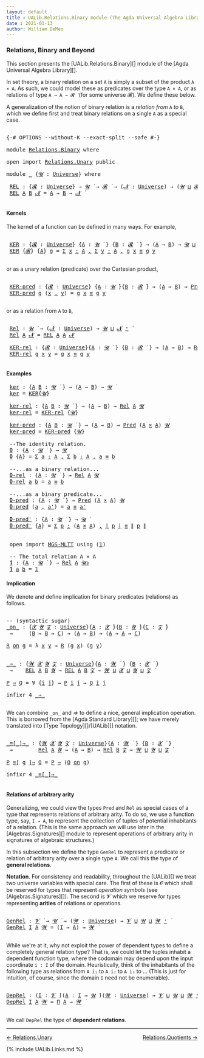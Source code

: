 ```yaml
---
layout: default
title : UALib.Relations.Binary module (The Agda Universal Algebra Library)
date : 2021-01-13
author: William DeMeo
---
```


### <a id="relations-binary-and-higher">Relations, Binary and Beyond</a>

This section presents the [UALib.Relations.Binary][] module of the [Agda Universal Algebra Library][].

In set theory, a binary relation on a set `A` is simply a subset of the product `A × A`.  As such, we could model these as predicates over the type `A × A`, or as relations of type `A → A → 𝓡 ̇` (for some universe 𝓡). We define these below.

A generalization of the notion of binary relation is a *relation from* `A` *to* `B`, which we define first and treat binary relations on a single `A` as a special case.

<pre class="Agda">

<a id="745" class="Symbol">{-#</a> <a id="749" class="Keyword">OPTIONS</a> <a id="757" class="Pragma">--without-K</a> <a id="769" class="Pragma">--exact-split</a> <a id="783" class="Pragma">--safe</a> <a id="790" class="Symbol">#-}</a>

<a id="795" class="Keyword">module</a> <a id="802" href="Relations.Binary.html" class="Module">Relations.Binary</a> <a id="819" class="Keyword">where</a>

<a id="826" class="Keyword">open</a> <a id="831" class="Keyword">import</a> <a id="838" href="Relations.Unary.html" class="Module">Relations.Unary</a> <a id="854" class="Keyword">public</a>

<a id="862" class="Keyword">module</a> <a id="869" href="Relations.Binary.html#869" class="Module">_</a> <a id="871" class="Symbol">{</a><a id="872" href="Relations.Binary.html#872" class="Bound">𝓤</a> <a id="874" class="Symbol">:</a> <a id="876" href="Agda.Primitive.html#423" class="Postulate">Universe</a><a id="884" class="Symbol">}</a> <a id="886" class="Keyword">where</a>

 <a id="894" href="Relations.Binary.html#894" class="Function">REL</a> <a id="898" class="Symbol">:</a> <a id="900" class="Symbol">{</a><a id="901" href="Relations.Binary.html#901" class="Bound">𝓡</a> <a id="903" class="Symbol">:</a> <a id="905" href="Agda.Primitive.html#423" class="Postulate">Universe</a><a id="913" class="Symbol">}</a> <a id="915" class="Symbol">→</a> <a id="917" href="Relations.Binary.html#872" class="Bound">𝓤</a> <a id="919" href="Universes.html#403" class="Function Operator">̇</a> <a id="921" class="Symbol">→</a> <a id="923" href="Relations.Binary.html#901" class="Bound">𝓡</a> <a id="925" href="Universes.html#403" class="Function Operator">̇</a> <a id="927" class="Symbol">→</a> <a id="929" class="Symbol">(</a><a id="930" href="Relations.Binary.html#930" class="Bound">𝓝</a> <a id="932" class="Symbol">:</a> <a id="934" href="Agda.Primitive.html#423" class="Postulate">Universe</a><a id="942" class="Symbol">)</a> <a id="944" class="Symbol">→</a> <a id="946" class="Symbol">(</a><a id="947" href="Relations.Binary.html#872" class="Bound">𝓤</a> <a id="949" href="Agda.Primitive.html#636" class="Primitive Operator">⊔</a> <a id="951" href="Relations.Binary.html#901" class="Bound">𝓡</a> <a id="953" href="Agda.Primitive.html#636" class="Primitive Operator">⊔</a> <a id="955" href="Relations.Binary.html#930" class="Bound">𝓝</a> <a id="957" href="Agda.Primitive.html#606" class="Primitive Operator">⁺</a><a id="958" class="Symbol">)</a> <a id="960" href="Universes.html#403" class="Function Operator">̇</a>
 <a id="963" href="Relations.Binary.html#894" class="Function">REL</a> <a id="967" href="Relations.Binary.html#967" class="Bound">A</a> <a id="969" href="Relations.Binary.html#969" class="Bound">B</a> <a id="971" href="Relations.Binary.html#971" class="Bound">𝓝</a> <a id="973" class="Symbol">=</a> <a id="975" href="Relations.Binary.html#967" class="Bound">A</a> <a id="977" class="Symbol">→</a> <a id="979" href="Relations.Binary.html#969" class="Bound">B</a> <a id="981" class="Symbol">→</a> <a id="983" href="Relations.Binary.html#971" class="Bound">𝓝</a> <a id="985" href="Universes.html#403" class="Function Operator">̇</a>

</pre>


#### <a id="kernels">Kernels</a>

The kernel of a function can be defined in many ways. For example,

<pre class="Agda">

 <a id="1118" href="Relations.Binary.html#1118" class="Function">KER</a> <a id="1122" class="Symbol">:</a> <a id="1124" class="Symbol">{</a><a id="1125" href="Relations.Binary.html#1125" class="Bound">𝓡</a> <a id="1127" class="Symbol">:</a> <a id="1129" href="Agda.Primitive.html#423" class="Postulate">Universe</a><a id="1137" class="Symbol">}</a> <a id="1139" class="Symbol">{</a><a id="1140" href="Relations.Binary.html#1140" class="Bound">A</a> <a id="1142" class="Symbol">:</a> <a id="1144" href="Relations.Binary.html#872" class="Bound">𝓤</a> <a id="1146" href="Universes.html#403" class="Function Operator">̇</a> <a id="1148" class="Symbol">}</a> <a id="1150" class="Symbol">{</a><a id="1151" href="Relations.Binary.html#1151" class="Bound">B</a> <a id="1153" class="Symbol">:</a> <a id="1155" href="Relations.Binary.html#1125" class="Bound">𝓡</a> <a id="1157" href="Universes.html#403" class="Function Operator">̇</a> <a id="1159" class="Symbol">}</a> <a id="1161" class="Symbol">→</a> <a id="1163" class="Symbol">(</a><a id="1164" href="Relations.Binary.html#1140" class="Bound">A</a> <a id="1166" class="Symbol">→</a> <a id="1168" href="Relations.Binary.html#1151" class="Bound">B</a><a id="1169" class="Symbol">)</a> <a id="1171" class="Symbol">→</a> <a id="1173" href="Relations.Binary.html#872" class="Bound">𝓤</a> <a id="1175" href="Agda.Primitive.html#636" class="Primitive Operator">⊔</a> <a id="1177" href="Relations.Binary.html#1125" class="Bound">𝓡</a> <a id="1179" href="Universes.html#403" class="Function Operator">̇</a>
 <a id="1182" href="Relations.Binary.html#1118" class="Function">KER</a> <a id="1186" class="Symbol">{</a><a id="1187" href="Relations.Binary.html#1187" class="Bound">𝓡</a><a id="1188" class="Symbol">}</a> <a id="1190" class="Symbol">{</a><a id="1191" href="Relations.Binary.html#1191" class="Bound">A</a><a id="1192" class="Symbol">}</a> <a id="1194" href="Relations.Binary.html#1194" class="Bound">g</a> <a id="1196" class="Symbol">=</a> <a id="1198" href="MGS-MLTT.html#3074" class="Function">Σ</a> <a id="1200" href="Relations.Binary.html#1200" class="Bound">x</a> <a id="1202" href="MGS-MLTT.html#3074" class="Function">꞉</a> <a id="1204" href="Relations.Binary.html#1191" class="Bound">A</a> <a id="1206" href="MGS-MLTT.html#3074" class="Function">,</a> <a id="1208" href="MGS-MLTT.html#3074" class="Function">Σ</a> <a id="1210" href="Relations.Binary.html#1210" class="Bound">y</a> <a id="1212" href="MGS-MLTT.html#3074" class="Function">꞉</a> <a id="1214" href="Relations.Binary.html#1191" class="Bound">A</a> <a id="1216" href="MGS-MLTT.html#3074" class="Function">,</a> <a id="1218" href="Relations.Binary.html#1194" class="Bound">g</a> <a id="1220" href="Relations.Binary.html#1200" class="Bound">x</a> <a id="1222" href="Prelude.Inverses.html#620" class="Datatype Operator">≡</a> <a id="1224" href="Relations.Binary.html#1194" class="Bound">g</a> <a id="1226" href="Relations.Binary.html#1210" class="Bound">y</a>

</pre>

or as a unary relation (predicate) over the Cartesian product,

<pre class="Agda">

 <a id="1320" href="Relations.Binary.html#1320" class="Function">KER-pred</a> <a id="1329" class="Symbol">:</a> <a id="1331" class="Symbol">{</a><a id="1332" href="Relations.Binary.html#1332" class="Bound">𝓡</a> <a id="1334" class="Symbol">:</a> <a id="1336" href="Agda.Primitive.html#423" class="Postulate">Universe</a><a id="1344" class="Symbol">}</a> <a id="1346" class="Symbol">{</a><a id="1347" href="Relations.Binary.html#1347" class="Bound">A</a> <a id="1349" class="Symbol">:</a> <a id="1351" href="Relations.Binary.html#872" class="Bound">𝓤</a> <a id="1353" href="Universes.html#403" class="Function Operator">̇</a><a id="1354" class="Symbol">}{</a><a id="1356" href="Relations.Binary.html#1356" class="Bound">B</a> <a id="1358" class="Symbol">:</a> <a id="1360" href="Relations.Binary.html#1332" class="Bound">𝓡</a> <a id="1362" href="Universes.html#403" class="Function Operator">̇</a><a id="1363" class="Symbol">}</a> <a id="1365" class="Symbol">→</a> <a id="1367" class="Symbol">(</a><a id="1368" href="Relations.Binary.html#1347" class="Bound">A</a> <a id="1370" class="Symbol">→</a> <a id="1372" href="Relations.Binary.html#1356" class="Bound">B</a><a id="1373" class="Symbol">)</a> <a id="1375" class="Symbol">→</a> <a id="1377" href="Relations.Unary.html#1062" class="Function">Pred</a> <a id="1382" class="Symbol">(</a><a id="1383" href="Relations.Binary.html#1347" class="Bound">A</a> <a id="1385" href="MGS-MLTT.html#3515" class="Function Operator">×</a> <a id="1387" href="Relations.Binary.html#1347" class="Bound">A</a><a id="1388" class="Symbol">)</a> <a id="1390" href="Relations.Binary.html#1332" class="Bound">𝓡</a>
 <a id="1393" href="Relations.Binary.html#1320" class="Function">KER-pred</a> <a id="1402" href="Relations.Binary.html#1402" class="Bound">g</a> <a id="1404" class="Symbol">(</a><a id="1405" href="Relations.Binary.html#1405" class="Bound">x</a> <a id="1407" href="Prelude.Equality.html#463" class="InductiveConstructor Operator">,</a> <a id="1409" href="Relations.Binary.html#1409" class="Bound">y</a><a id="1410" class="Symbol">)</a> <a id="1412" class="Symbol">=</a> <a id="1414" href="Relations.Binary.html#1402" class="Bound">g</a> <a id="1416" href="Relations.Binary.html#1405" class="Bound">x</a> <a id="1418" href="Prelude.Inverses.html#620" class="Datatype Operator">≡</a> <a id="1420" href="Relations.Binary.html#1402" class="Bound">g</a> <a id="1422" href="Relations.Binary.html#1409" class="Bound">y</a>

</pre>

or as a relation from `A` to `B`,

<pre class="Agda">

 <a id="1487" href="Relations.Binary.html#1487" class="Function">Rel</a> <a id="1491" class="Symbol">:</a> <a id="1493" href="Relations.Binary.html#872" class="Bound">𝓤</a> <a id="1495" href="Universes.html#403" class="Function Operator">̇</a> <a id="1497" class="Symbol">→</a> <a id="1499" class="Symbol">(</a><a id="1500" href="Relations.Binary.html#1500" class="Bound">𝓝</a> <a id="1502" class="Symbol">:</a> <a id="1504" href="Agda.Primitive.html#423" class="Postulate">Universe</a><a id="1512" class="Symbol">)</a> <a id="1514" class="Symbol">→</a> <a id="1516" href="Relations.Binary.html#872" class="Bound">𝓤</a> <a id="1518" href="Agda.Primitive.html#636" class="Primitive Operator">⊔</a> <a id="1520" href="Relations.Binary.html#1500" class="Bound">𝓝</a> <a id="1522" href="Agda.Primitive.html#606" class="Primitive Operator">⁺</a> <a id="1524" href="Universes.html#403" class="Function Operator">̇</a>
 <a id="1527" href="Relations.Binary.html#1487" class="Function">Rel</a> <a id="1531" href="Relations.Binary.html#1531" class="Bound">A</a> <a id="1533" href="Relations.Binary.html#1533" class="Bound">𝓝</a> <a id="1535" class="Symbol">=</a> <a id="1537" href="Relations.Binary.html#894" class="Function">REL</a> <a id="1541" href="Relations.Binary.html#1531" class="Bound">A</a> <a id="1543" href="Relations.Binary.html#1531" class="Bound">A</a> <a id="1545" href="Relations.Binary.html#1533" class="Bound">𝓝</a>

 <a id="1549" href="Relations.Binary.html#1549" class="Function">KER-rel</a> <a id="1557" class="Symbol">:</a> <a id="1559" class="Symbol">{</a><a id="1560" href="Relations.Binary.html#1560" class="Bound">𝓡</a> <a id="1562" class="Symbol">:</a> <a id="1564" href="Agda.Primitive.html#423" class="Postulate">Universe</a><a id="1572" class="Symbol">}{</a><a id="1574" href="Relations.Binary.html#1574" class="Bound">A</a> <a id="1576" class="Symbol">:</a> <a id="1578" href="Relations.Binary.html#872" class="Bound">𝓤</a> <a id="1580" href="Universes.html#403" class="Function Operator">̇</a> <a id="1582" class="Symbol">}</a> <a id="1584" class="Symbol">{</a><a id="1585" href="Relations.Binary.html#1585" class="Bound">B</a> <a id="1587" class="Symbol">:</a> <a id="1589" href="Relations.Binary.html#1560" class="Bound">𝓡</a> <a id="1591" href="Universes.html#403" class="Function Operator">̇</a> <a id="1593" class="Symbol">}</a> <a id="1595" class="Symbol">→</a> <a id="1597" class="Symbol">(</a><a id="1598" href="Relations.Binary.html#1574" class="Bound">A</a> <a id="1600" class="Symbol">→</a> <a id="1602" href="Relations.Binary.html#1585" class="Bound">B</a><a id="1603" class="Symbol">)</a> <a id="1605" class="Symbol">→</a> <a id="1607" href="Relations.Binary.html#1487" class="Function">Rel</a> <a id="1611" href="Relations.Binary.html#1574" class="Bound">A</a> <a id="1613" href="Relations.Binary.html#1560" class="Bound">𝓡</a>
 <a id="1616" href="Relations.Binary.html#1549" class="Function">KER-rel</a> <a id="1624" href="Relations.Binary.html#1624" class="Bound">g</a> <a id="1626" href="Relations.Binary.html#1626" class="Bound">x</a> <a id="1628" href="Relations.Binary.html#1628" class="Bound">y</a> <a id="1630" class="Symbol">=</a> <a id="1632" href="Relations.Binary.html#1624" class="Bound">g</a> <a id="1634" href="Relations.Binary.html#1626" class="Bound">x</a> <a id="1636" href="Prelude.Inverses.html#620" class="Datatype Operator">≡</a> <a id="1638" href="Relations.Binary.html#1624" class="Bound">g</a> <a id="1640" href="Relations.Binary.html#1628" class="Bound">y</a>

</pre>

#### <a id="examples">Examples</a>

<pre class="Agda">
 <a id="1705" href="Relations.Binary.html#1705" class="Function">ker</a> <a id="1709" class="Symbol">:</a> <a id="1711" class="Symbol">{</a><a id="1712" href="Relations.Binary.html#1712" class="Bound">A</a> <a id="1714" href="Relations.Binary.html#1714" class="Bound">B</a> <a id="1716" class="Symbol">:</a> <a id="1718" href="Relations.Binary.html#872" class="Bound">𝓤</a> <a id="1720" href="Universes.html#403" class="Function Operator">̇</a> <a id="1722" class="Symbol">}</a> <a id="1724" class="Symbol">→</a> <a id="1726" class="Symbol">(</a><a id="1727" href="Relations.Binary.html#1712" class="Bound">A</a> <a id="1729" class="Symbol">→</a> <a id="1731" href="Relations.Binary.html#1714" class="Bound">B</a><a id="1732" class="Symbol">)</a> <a id="1734" class="Symbol">→</a> <a id="1736" href="Relations.Binary.html#872" class="Bound">𝓤</a> <a id="1738" href="Universes.html#403" class="Function Operator">̇</a>
 <a id="1741" href="Relations.Binary.html#1705" class="Function">ker</a> <a id="1745" class="Symbol">=</a> <a id="1747" href="Relations.Binary.html#1118" class="Function">KER</a><a id="1750" class="Symbol">{</a><a id="1751" href="Relations.Binary.html#872" class="Bound">𝓤</a><a id="1752" class="Symbol">}</a>

 <a id="1756" href="Relations.Binary.html#1756" class="Function">ker-rel</a> <a id="1764" class="Symbol">:</a> <a id="1766" class="Symbol">{</a><a id="1767" href="Relations.Binary.html#1767" class="Bound">A</a> <a id="1769" href="Relations.Binary.html#1769" class="Bound">B</a> <a id="1771" class="Symbol">:</a> <a id="1773" href="Relations.Binary.html#872" class="Bound">𝓤</a> <a id="1775" href="Universes.html#403" class="Function Operator">̇</a> <a id="1777" class="Symbol">}</a> <a id="1779" class="Symbol">→</a> <a id="1781" class="Symbol">(</a><a id="1782" href="Relations.Binary.html#1767" class="Bound">A</a> <a id="1784" class="Symbol">→</a> <a id="1786" href="Relations.Binary.html#1769" class="Bound">B</a><a id="1787" class="Symbol">)</a> <a id="1789" class="Symbol">→</a> <a id="1791" href="Relations.Binary.html#1487" class="Function">Rel</a> <a id="1795" href="Relations.Binary.html#1767" class="Bound">A</a> <a id="1797" href="Relations.Binary.html#872" class="Bound">𝓤</a>
 <a id="1800" href="Relations.Binary.html#1756" class="Function">ker-rel</a> <a id="1808" class="Symbol">=</a> <a id="1810" href="Relations.Binary.html#1549" class="Function">KER-rel</a> <a id="1818" class="Symbol">{</a><a id="1819" href="Relations.Binary.html#872" class="Bound">𝓤</a><a id="1820" class="Symbol">}</a>

 <a id="1824" href="Relations.Binary.html#1824" class="Function">ker-pred</a> <a id="1833" class="Symbol">:</a> <a id="1835" class="Symbol">{</a><a id="1836" href="Relations.Binary.html#1836" class="Bound">A</a> <a id="1838" href="Relations.Binary.html#1838" class="Bound">B</a> <a id="1840" class="Symbol">:</a> <a id="1842" href="Relations.Binary.html#872" class="Bound">𝓤</a> <a id="1844" href="Universes.html#403" class="Function Operator">̇</a> <a id="1846" class="Symbol">}</a> <a id="1848" class="Symbol">→</a> <a id="1850" class="Symbol">(</a><a id="1851" href="Relations.Binary.html#1836" class="Bound">A</a> <a id="1853" class="Symbol">→</a> <a id="1855" href="Relations.Binary.html#1838" class="Bound">B</a><a id="1856" class="Symbol">)</a> <a id="1858" class="Symbol">→</a> <a id="1860" href="Relations.Unary.html#1062" class="Function">Pred</a> <a id="1865" class="Symbol">(</a><a id="1866" href="Relations.Binary.html#1836" class="Bound">A</a> <a id="1868" href="MGS-MLTT.html#3515" class="Function Operator">×</a> <a id="1870" href="Relations.Binary.html#1836" class="Bound">A</a><a id="1871" class="Symbol">)</a> <a id="1873" href="Relations.Binary.html#872" class="Bound">𝓤</a>
 <a id="1876" href="Relations.Binary.html#1824" class="Function">ker-pred</a> <a id="1885" class="Symbol">=</a> <a id="1887" href="Relations.Binary.html#1320" class="Function">KER-pred</a> <a id="1896" class="Symbol">{</a><a id="1897" href="Relations.Binary.html#872" class="Bound">𝓤</a><a id="1898" class="Symbol">}</a>

 <a id="1902" class="Comment">--The identity relation.</a>
 <a id="1928" href="Relations.Binary.html#1928" class="Function">𝟎</a> <a id="1930" class="Symbol">:</a> <a id="1932" class="Symbol">{</a><a id="1933" href="Relations.Binary.html#1933" class="Bound">A</a> <a id="1935" class="Symbol">:</a> <a id="1937" href="Relations.Binary.html#872" class="Bound">𝓤</a> <a id="1939" href="Universes.html#403" class="Function Operator">̇</a> <a id="1941" class="Symbol">}</a> <a id="1943" class="Symbol">→</a> <a id="1945" href="Relations.Binary.html#872" class="Bound">𝓤</a> <a id="1947" href="Universes.html#403" class="Function Operator">̇</a>
 <a id="1950" href="Relations.Binary.html#1928" class="Function">𝟎</a> <a id="1952" class="Symbol">{</a><a id="1953" href="Relations.Binary.html#1953" class="Bound">A</a><a id="1954" class="Symbol">}</a> <a id="1956" class="Symbol">=</a> <a id="1958" href="MGS-MLTT.html#3074" class="Function">Σ</a> <a id="1960" href="Relations.Binary.html#1960" class="Bound">a</a> <a id="1962" href="MGS-MLTT.html#3074" class="Function">꞉</a> <a id="1964" href="Relations.Binary.html#1953" class="Bound">A</a> <a id="1966" href="MGS-MLTT.html#3074" class="Function">,</a> <a id="1968" href="MGS-MLTT.html#3074" class="Function">Σ</a> <a id="1970" href="Relations.Binary.html#1970" class="Bound">b</a> <a id="1972" href="MGS-MLTT.html#3074" class="Function">꞉</a> <a id="1974" href="Relations.Binary.html#1953" class="Bound">A</a> <a id="1976" href="MGS-MLTT.html#3074" class="Function">,</a> <a id="1978" href="Relations.Binary.html#1960" class="Bound">a</a> <a id="1980" href="Prelude.Inverses.html#620" class="Datatype Operator">≡</a> <a id="1982" href="Relations.Binary.html#1970" class="Bound">b</a>

 <a id="1986" class="Comment">--...as a binary relation...</a>
 <a id="2016" href="Relations.Binary.html#2016" class="Function">𝟎-rel</a> <a id="2022" class="Symbol">:</a> <a id="2024" class="Symbol">{</a><a id="2025" href="Relations.Binary.html#2025" class="Bound">A</a> <a id="2027" class="Symbol">:</a> <a id="2029" href="Relations.Binary.html#872" class="Bound">𝓤</a> <a id="2031" href="Universes.html#403" class="Function Operator">̇</a> <a id="2033" class="Symbol">}</a> <a id="2035" class="Symbol">→</a> <a id="2037" href="Relations.Binary.html#1487" class="Function">Rel</a> <a id="2041" href="Relations.Binary.html#2025" class="Bound">A</a> <a id="2043" href="Relations.Binary.html#872" class="Bound">𝓤</a>
 <a id="2046" href="Relations.Binary.html#2016" class="Function">𝟎-rel</a> <a id="2052" href="Relations.Binary.html#2052" class="Bound">a</a> <a id="2054" href="Relations.Binary.html#2054" class="Bound">b</a> <a id="2056" class="Symbol">=</a> <a id="2058" href="Relations.Binary.html#2052" class="Bound">a</a> <a id="2060" href="Prelude.Inverses.html#620" class="Datatype Operator">≡</a> <a id="2062" href="Relations.Binary.html#2054" class="Bound">b</a>

 <a id="2066" class="Comment">--...as a binary predicate...</a>
 <a id="2097" href="Relations.Binary.html#2097" class="Function">𝟎-pred</a> <a id="2104" class="Symbol">:</a> <a id="2106" class="Symbol">{</a><a id="2107" href="Relations.Binary.html#2107" class="Bound">A</a> <a id="2109" class="Symbol">:</a> <a id="2111" href="Relations.Binary.html#872" class="Bound">𝓤</a> <a id="2113" href="Universes.html#403" class="Function Operator">̇</a> <a id="2115" class="Symbol">}</a> <a id="2117" class="Symbol">→</a> <a id="2119" href="Relations.Unary.html#1062" class="Function">Pred</a> <a id="2124" class="Symbol">(</a><a id="2125" href="Relations.Binary.html#2107" class="Bound">A</a> <a id="2127" href="MGS-MLTT.html#3515" class="Function Operator">×</a> <a id="2129" href="Relations.Binary.html#2107" class="Bound">A</a><a id="2130" class="Symbol">)</a> <a id="2132" href="Relations.Binary.html#872" class="Bound">𝓤</a>
 <a id="2135" href="Relations.Binary.html#2097" class="Function">𝟎-pred</a> <a id="2142" class="Symbol">(</a><a id="2143" href="Relations.Binary.html#2143" class="Bound">a</a> <a id="2145" href="Prelude.Equality.html#463" class="InductiveConstructor Operator">,</a> <a id="2147" href="Relations.Binary.html#2147" class="Bound">a&#39;</a><a id="2149" class="Symbol">)</a> <a id="2151" class="Symbol">=</a> <a id="2153" href="Relations.Binary.html#2143" class="Bound">a</a> <a id="2155" href="Prelude.Inverses.html#620" class="Datatype Operator">≡</a> <a id="2157" href="Relations.Binary.html#2147" class="Bound">a&#39;</a>

 <a id="2162" href="Relations.Binary.html#2162" class="Function">𝟎-pred&#39;</a> <a id="2170" class="Symbol">:</a> <a id="2172" class="Symbol">{</a><a id="2173" href="Relations.Binary.html#2173" class="Bound">A</a> <a id="2175" class="Symbol">:</a> <a id="2177" href="Relations.Binary.html#872" class="Bound">𝓤</a> <a id="2179" href="Universes.html#403" class="Function Operator">̇</a> <a id="2181" class="Symbol">}</a> <a id="2183" class="Symbol">→</a> <a id="2185" href="Relations.Binary.html#872" class="Bound">𝓤</a> <a id="2187" href="Universes.html#403" class="Function Operator">̇</a>
 <a id="2190" href="Relations.Binary.html#2162" class="Function">𝟎-pred&#39;</a> <a id="2198" class="Symbol">{</a><a id="2199" href="Relations.Binary.html#2199" class="Bound">A</a><a id="2200" class="Symbol">}</a> <a id="2202" class="Symbol">=</a> <a id="2204" href="MGS-MLTT.html#3074" class="Function">Σ</a> <a id="2206" href="Relations.Binary.html#2206" class="Bound">p</a> <a id="2208" href="MGS-MLTT.html#3074" class="Function">꞉</a> <a id="2210" class="Symbol">(</a><a id="2211" href="Relations.Binary.html#2199" class="Bound">A</a> <a id="2213" href="MGS-MLTT.html#3515" class="Function Operator">×</a> <a id="2215" href="Relations.Binary.html#2199" class="Bound">A</a><a id="2216" class="Symbol">)</a> <a id="2218" href="MGS-MLTT.html#3074" class="Function">,</a> <a id="2220" href="Prelude.Preliminaries.html#13569" class="Function Operator">∣</a> <a id="2222" href="Relations.Binary.html#2206" class="Bound">p</a> <a id="2224" href="Prelude.Preliminaries.html#13569" class="Function Operator">∣</a> <a id="2226" href="Prelude.Inverses.html#620" class="Datatype Operator">≡</a> <a id="2228" href="Prelude.Preliminaries.html#13647" class="Function Operator">∥</a> <a id="2230" href="Relations.Binary.html#2206" class="Bound">p</a> <a id="2232" href="Prelude.Preliminaries.html#13647" class="Function Operator">∥</a>


 <a id="2237" class="Keyword">open</a> <a id="2242" class="Keyword">import</a> <a id="2249" href="MGS-MLTT.html" class="Module">MGS-MLTT</a> <a id="2258" class="Keyword">using</a> <a id="2264" class="Symbol">(</a><a id="2265" href="MGS-MLTT.html#408" class="Function">𝟙</a><a id="2266" class="Symbol">)</a>

 <a id="2270" class="Comment">-- The total relation A × A</a>
 <a id="2299" href="Relations.Binary.html#2299" class="Function">𝟏</a> <a id="2301" class="Symbol">:</a> <a id="2303" class="Symbol">{</a><a id="2304" href="Relations.Binary.html#2304" class="Bound">A</a> <a id="2306" class="Symbol">:</a> <a id="2308" href="Relations.Binary.html#872" class="Bound">𝓤</a> <a id="2310" href="Universes.html#403" class="Function Operator">̇</a> <a id="2312" class="Symbol">}</a> <a id="2314" class="Symbol">→</a> <a id="2316" href="Relations.Binary.html#1487" class="Function">Rel</a> <a id="2320" href="Relations.Binary.html#2304" class="Bound">A</a> <a id="2322" href="Agda.Primitive.html#590" class="Primitive">𝓤₀</a>
 <a id="2326" href="Relations.Binary.html#2299" class="Function">𝟏</a> <a id="2328" href="Relations.Binary.html#2328" class="Bound">a</a> <a id="2330" href="Relations.Binary.html#2330" class="Bound">b</a> <a id="2332" class="Symbol">=</a> <a id="2334" href="MGS-MLTT.html#408" class="Function">𝟙</a>
</pre>



#### <a id="implication">Implication</a>

We denote and define implication for binary predicates (relations) as follows.

<pre class="Agda">

<a id="2486" class="Comment">-- (syntactic sugar)</a>
<a id="_on_"></a><a id="2507" href="Relations.Binary.html#2507" class="Function Operator">_on_</a> <a id="2512" class="Symbol">:</a> <a id="2514" class="Symbol">{</a><a id="2515" href="Relations.Binary.html#2515" class="Bound">𝓧</a> <a id="2517" href="Relations.Binary.html#2517" class="Bound">𝓨</a> <a id="2519" href="Relations.Binary.html#2519" class="Bound">𝓩</a> <a id="2521" class="Symbol">:</a> <a id="2523" href="Agda.Primitive.html#423" class="Postulate">Universe</a><a id="2531" class="Symbol">}{</a><a id="2533" href="Relations.Binary.html#2533" class="Bound">A</a> <a id="2535" class="Symbol">:</a> <a id="2537" href="Relations.Binary.html#2515" class="Bound">𝓧</a> <a id="2539" href="Universes.html#403" class="Function Operator">̇</a><a id="2540" class="Symbol">}{</a><a id="2542" href="Relations.Binary.html#2542" class="Bound">B</a> <a id="2544" class="Symbol">:</a> <a id="2546" href="Relations.Binary.html#2517" class="Bound">𝓨</a> <a id="2548" href="Universes.html#403" class="Function Operator">̇</a><a id="2549" class="Symbol">}{</a><a id="2551" href="Relations.Binary.html#2551" class="Bound">C</a> <a id="2553" class="Symbol">:</a> <a id="2555" href="Relations.Binary.html#2519" class="Bound">𝓩</a> <a id="2557" href="Universes.html#403" class="Function Operator">̇</a><a id="2558" class="Symbol">}</a>
 <a id="2561" class="Symbol">→</a>     <a id="2567" class="Symbol">(</a><a id="2568" href="Relations.Binary.html#2542" class="Bound">B</a> <a id="2570" class="Symbol">→</a> <a id="2572" href="Relations.Binary.html#2542" class="Bound">B</a> <a id="2574" class="Symbol">→</a> <a id="2576" href="Relations.Binary.html#2551" class="Bound">C</a><a id="2577" class="Symbol">)</a> <a id="2579" class="Symbol">→</a> <a id="2581" class="Symbol">(</a><a id="2582" href="Relations.Binary.html#2533" class="Bound">A</a> <a id="2584" class="Symbol">→</a> <a id="2586" href="Relations.Binary.html#2542" class="Bound">B</a><a id="2587" class="Symbol">)</a> <a id="2589" class="Symbol">→</a> <a id="2591" class="Symbol">(</a><a id="2592" href="Relations.Binary.html#2533" class="Bound">A</a> <a id="2594" class="Symbol">→</a> <a id="2596" href="Relations.Binary.html#2533" class="Bound">A</a> <a id="2598" class="Symbol">→</a> <a id="2600" href="Relations.Binary.html#2551" class="Bound">C</a><a id="2601" class="Symbol">)</a>

<a id="2604" href="Relations.Binary.html#2604" class="Bound">R</a> <a id="2606" href="Relations.Binary.html#2507" class="Function Operator">on</a> <a id="2609" href="Relations.Binary.html#2609" class="Bound">g</a> <a id="2611" class="Symbol">=</a> <a id="2613" class="Symbol">λ</a> <a id="2615" href="Relations.Binary.html#2615" class="Bound">x</a> <a id="2617" href="Relations.Binary.html#2617" class="Bound">y</a> <a id="2619" class="Symbol">→</a> <a id="2621" href="Relations.Binary.html#2604" class="Bound">R</a> <a id="2623" class="Symbol">(</a><a id="2624" href="Relations.Binary.html#2609" class="Bound">g</a> <a id="2626" href="Relations.Binary.html#2615" class="Bound">x</a><a id="2627" class="Symbol">)</a> <a id="2629" class="Symbol">(</a><a id="2630" href="Relations.Binary.html#2609" class="Bound">g</a> <a id="2632" href="Relations.Binary.html#2617" class="Bound">y</a><a id="2633" class="Symbol">)</a>


<a id="_⇒_"></a><a id="2637" href="Relations.Binary.html#2637" class="Function Operator">_⇒_</a> <a id="2641" class="Symbol">:</a> <a id="2643" class="Symbol">{</a><a id="2644" href="Relations.Binary.html#2644" class="Bound">𝓦</a> <a id="2646" href="Relations.Binary.html#2646" class="Bound">𝓧</a> <a id="2648" href="Relations.Binary.html#2648" class="Bound">𝓨</a> <a id="2650" href="Relations.Binary.html#2650" class="Bound">𝓩</a> <a id="2652" class="Symbol">:</a> <a id="2654" href="Agda.Primitive.html#423" class="Postulate">Universe</a><a id="2662" class="Symbol">}{</a><a id="2664" href="Relations.Binary.html#2664" class="Bound">A</a> <a id="2666" class="Symbol">:</a> <a id="2668" href="Relations.Binary.html#2644" class="Bound">𝓦</a> <a id="2670" href="Universes.html#403" class="Function Operator">̇</a> <a id="2672" class="Symbol">}</a> <a id="2674" class="Symbol">{</a><a id="2675" href="Relations.Binary.html#2675" class="Bound">B</a> <a id="2677" class="Symbol">:</a> <a id="2679" href="Relations.Binary.html#2646" class="Bound">𝓧</a> <a id="2681" href="Universes.html#403" class="Function Operator">̇</a> <a id="2683" class="Symbol">}</a>
 <a id="2686" class="Symbol">→</a>    <a id="2691" href="Relations.Binary.html#894" class="Function">REL</a> <a id="2695" href="Relations.Binary.html#2664" class="Bound">A</a> <a id="2697" href="Relations.Binary.html#2675" class="Bound">B</a> <a id="2699" href="Relations.Binary.html#2648" class="Bound">𝓨</a> <a id="2701" class="Symbol">→</a> <a id="2703" href="Relations.Binary.html#894" class="Function">REL</a> <a id="2707" href="Relations.Binary.html#2664" class="Bound">A</a> <a id="2709" href="Relations.Binary.html#2675" class="Bound">B</a> <a id="2711" href="Relations.Binary.html#2650" class="Bound">𝓩</a> <a id="2713" class="Symbol">→</a> <a id="2715" href="Relations.Binary.html#2644" class="Bound">𝓦</a> <a id="2717" href="Agda.Primitive.html#636" class="Primitive Operator">⊔</a> <a id="2719" href="Relations.Binary.html#2646" class="Bound">𝓧</a> <a id="2721" href="Agda.Primitive.html#636" class="Primitive Operator">⊔</a> <a id="2723" href="Relations.Binary.html#2648" class="Bound">𝓨</a> <a id="2725" href="Agda.Primitive.html#636" class="Primitive Operator">⊔</a> <a id="2727" href="Relations.Binary.html#2650" class="Bound">𝓩</a> <a id="2729" href="Universes.html#403" class="Function Operator">̇</a>

<a id="2732" href="Relations.Binary.html#2732" class="Bound">P</a> <a id="2734" href="Relations.Binary.html#2637" class="Function Operator">⇒</a> <a id="2736" href="Relations.Binary.html#2736" class="Bound">Q</a> <a id="2738" class="Symbol">=</a> <a id="2740" class="Symbol">∀</a> <a id="2742" class="Symbol">{</a><a id="2743" href="Relations.Binary.html#2743" class="Bound">i</a> <a id="2745" href="Relations.Binary.html#2745" class="Bound">j</a><a id="2746" class="Symbol">}</a> <a id="2748" class="Symbol">→</a> <a id="2750" href="Relations.Binary.html#2732" class="Bound">P</a> <a id="2752" href="Relations.Binary.html#2743" class="Bound">i</a> <a id="2754" href="Relations.Binary.html#2745" class="Bound">j</a> <a id="2756" class="Symbol">→</a> <a id="2758" href="Relations.Binary.html#2736" class="Bound">Q</a> <a id="2760" href="Relations.Binary.html#2743" class="Bound">i</a> <a id="2762" href="Relations.Binary.html#2745" class="Bound">j</a>

<a id="2765" class="Keyword">infixr</a> <a id="2772" class="Number">4</a> <a id="2774" href="Relations.Binary.html#2637" class="Function Operator">_⇒_</a>

</pre>

We can combine `_on_` and _⇒_ to define a nice, general implication operation. This is borrowed from the [Agda Standard Library][]; we have merely translated into [Type Topology][]/[UALib][] notation.

<pre class="Agda">

<a id="_=[_]⇒_"></a><a id="3007" href="Relations.Binary.html#3007" class="Function Operator">_=[_]⇒_</a> <a id="3015" class="Symbol">:</a> <a id="3017" class="Symbol">{</a><a id="3018" href="Relations.Binary.html#3018" class="Bound">𝓦</a> <a id="3020" href="Relations.Binary.html#3020" class="Bound">𝓧</a> <a id="3022" href="Relations.Binary.html#3022" class="Bound">𝓨</a> <a id="3024" href="Relations.Binary.html#3024" class="Bound">𝓩</a> <a id="3026" class="Symbol">:</a> <a id="3028" href="Agda.Primitive.html#423" class="Postulate">Universe</a><a id="3036" class="Symbol">}{</a><a id="3038" href="Relations.Binary.html#3038" class="Bound">A</a> <a id="3040" class="Symbol">:</a> <a id="3042" href="Relations.Binary.html#3018" class="Bound">𝓦</a> <a id="3044" href="Universes.html#403" class="Function Operator">̇</a> <a id="3046" class="Symbol">}</a> <a id="3048" class="Symbol">{</a><a id="3049" href="Relations.Binary.html#3049" class="Bound">B</a> <a id="3051" class="Symbol">:</a> <a id="3053" href="Relations.Binary.html#3020" class="Bound">𝓧</a> <a id="3055" href="Universes.html#403" class="Function Operator">̇</a> <a id="3057" class="Symbol">}</a>
 <a id="3060" class="Symbol">→</a>        <a id="3069" href="Relations.Binary.html#1487" class="Function">Rel</a> <a id="3073" href="Relations.Binary.html#3038" class="Bound">A</a> <a id="3075" href="Relations.Binary.html#3022" class="Bound">𝓨</a> <a id="3077" class="Symbol">→</a> <a id="3079" class="Symbol">(</a><a id="3080" href="Relations.Binary.html#3038" class="Bound">A</a> <a id="3082" class="Symbol">→</a> <a id="3084" href="Relations.Binary.html#3049" class="Bound">B</a><a id="3085" class="Symbol">)</a> <a id="3087" class="Symbol">→</a> <a id="3089" href="Relations.Binary.html#1487" class="Function">Rel</a> <a id="3093" href="Relations.Binary.html#3049" class="Bound">B</a> <a id="3095" href="Relations.Binary.html#3024" class="Bound">𝓩</a> <a id="3097" class="Symbol">→</a> <a id="3099" href="Relations.Binary.html#3018" class="Bound">𝓦</a> <a id="3101" href="Agda.Primitive.html#636" class="Primitive Operator">⊔</a> <a id="3103" href="Relations.Binary.html#3022" class="Bound">𝓨</a> <a id="3105" href="Agda.Primitive.html#636" class="Primitive Operator">⊔</a> <a id="3107" href="Relations.Binary.html#3024" class="Bound">𝓩</a> <a id="3109" href="Universes.html#403" class="Function Operator">̇</a>

<a id="3112" href="Relations.Binary.html#3112" class="Bound">P</a> <a id="3114" href="Relations.Binary.html#3007" class="Function Operator">=[</a> <a id="3117" href="Relations.Binary.html#3117" class="Bound">g</a> <a id="3119" href="Relations.Binary.html#3007" class="Function Operator">]⇒</a> <a id="3122" href="Relations.Binary.html#3122" class="Bound">Q</a> <a id="3124" class="Symbol">=</a> <a id="3126" href="Relations.Binary.html#3112" class="Bound">P</a> <a id="3128" href="Relations.Binary.html#2637" class="Function Operator">⇒</a> <a id="3130" class="Symbol">(</a><a id="3131" href="Relations.Binary.html#3122" class="Bound">Q</a> <a id="3133" href="Relations.Binary.html#2507" class="Function Operator">on</a> <a id="3136" href="Relations.Binary.html#3117" class="Bound">g</a><a id="3137" class="Symbol">)</a>

<a id="3140" class="Keyword">infixr</a> <a id="3147" class="Number">4</a> <a id="3149" href="Relations.Binary.html#3007" class="Function Operator">_=[_]⇒_</a>

</pre>


#### <a id="relations-of-arbitrary-arity">Relations of arbitrary arity</a>

Generalizing, we could view the types `Pred` and `Rel` as special cases of a type that represents relations of arbitrary arity.  To do so, we use a function type, say, `I → A`, to represent the collection of tuples of potential inhabitants of a relation. (This is the same approach we will use later in the [Algebras.Signatures][] module to represent operations of arbitrary arity in signatures of algebraic structures.)

In this subsection we define the type `GenRel` to represent a predicate or relation of arbitrary arity over a single type `A`. We call this the type of **general relations**.

**Notation**. For consistency and readability, throughout the [UALib][] we treat two universe variables with special care.  The first of these is 𝓞 which shall be reserved for types that represent *operation symbols* (see [Algebras.Signatures][]). The second is 𝓥 which we reserve for types representing **arities** of relations or operations.

<pre class="Agda">

<a id="GenRel"></a><a id="4204" href="Relations.Binary.html#4204" class="Function">GenRel</a> <a id="4211" class="Symbol">:</a> <a id="4213" href="Universes.html#262" class="Generalizable">𝓥</a> <a id="4215" href="Universes.html#403" class="Function Operator">̇</a> <a id="4217" class="Symbol">→</a> <a id="4219" href="Universes.html#260" class="Generalizable">𝓤</a> <a id="4221" href="Universes.html#403" class="Function Operator">̇</a> <a id="4223" class="Symbol">→</a> <a id="4225" class="Symbol">(</a><a id="4226" href="Relations.Binary.html#4226" class="Bound">𝓦</a> <a id="4228" class="Symbol">:</a> <a id="4230" href="Agda.Primitive.html#423" class="Postulate">Universe</a><a id="4238" class="Symbol">)</a> <a id="4240" class="Symbol">→</a> <a id="4242" href="Universes.html#262" class="Generalizable">𝓥</a> <a id="4244" href="Agda.Primitive.html#636" class="Primitive Operator">⊔</a> <a id="4246" href="Universes.html#260" class="Generalizable">𝓤</a> <a id="4248" href="Agda.Primitive.html#636" class="Primitive Operator">⊔</a> <a id="4250" href="Relations.Binary.html#4226" class="Bound">𝓦</a> <a id="4252" href="Agda.Primitive.html#606" class="Primitive Operator">⁺</a> <a id="4254" href="Universes.html#403" class="Function Operator">̇</a>
<a id="4256" href="Relations.Binary.html#4204" class="Function">GenRel</a> <a id="4263" href="Relations.Binary.html#4263" class="Bound">I</a> <a id="4265" href="Relations.Binary.html#4265" class="Bound">A</a> <a id="4267" href="Relations.Binary.html#4267" class="Bound">𝓦</a> <a id="4269" class="Symbol">=</a> <a id="4271" class="Symbol">(</a><a id="4272" href="Relations.Binary.html#4263" class="Bound">I</a> <a id="4274" class="Symbol">→</a> <a id="4276" href="Relations.Binary.html#4265" class="Bound">A</a><a id="4277" class="Symbol">)</a> <a id="4279" class="Symbol">→</a> <a id="4281" href="Relations.Binary.html#4267" class="Bound">𝓦</a> <a id="4283" href="Universes.html#403" class="Function Operator">̇</a>

</pre>

While we're at it, why not exploit the power of dependent types to define a completely general relation type?  That is, we could let the tuples inhabit a dependent function type, where the codomain may depend upon the input coordinate `i : I` of the domain. Heuristically, think of the inhabitants of the following type as relations from `A i₁` to `A i₂` to `A i₃` to …  (This is just for intuition, of course, since the domain `I` need not be enumerable).

<pre class="Agda">

<a id="DepRel"></a><a id="4770" href="Relations.Binary.html#4770" class="Function">DepRel</a> <a id="4777" class="Symbol">:</a> <a id="4779" class="Symbol">(</a><a id="4780" href="Relations.Binary.html#4780" class="Bound">I</a> <a id="4782" class="Symbol">:</a> <a id="4784" href="Universes.html#262" class="Generalizable">𝓥</a> <a id="4786" href="Universes.html#403" class="Function Operator">̇</a><a id="4787" class="Symbol">)(</a><a id="4789" href="Relations.Binary.html#4789" class="Bound">A</a> <a id="4791" class="Symbol">:</a> <a id="4793" href="Relations.Binary.html#4780" class="Bound">I</a> <a id="4795" class="Symbol">→</a> <a id="4797" href="Universes.html#260" class="Generalizable">𝓤</a> <a id="4799" href="Universes.html#403" class="Function Operator">̇</a><a id="4800" class="Symbol">)(</a><a id="4802" href="Relations.Binary.html#4802" class="Bound">𝓦</a> <a id="4804" class="Symbol">:</a> <a id="4806" href="Agda.Primitive.html#423" class="Postulate">Universe</a><a id="4814" class="Symbol">)</a> <a id="4816" class="Symbol">→</a> <a id="4818" href="Universes.html#262" class="Generalizable">𝓥</a> <a id="4820" href="Agda.Primitive.html#636" class="Primitive Operator">⊔</a> <a id="4822" href="Universes.html#260" class="Generalizable">𝓤</a> <a id="4824" href="Agda.Primitive.html#636" class="Primitive Operator">⊔</a> <a id="4826" href="Relations.Binary.html#4802" class="Bound">𝓦</a> <a id="4828" href="Agda.Primitive.html#606" class="Primitive Operator">⁺</a> <a id="4830" href="Universes.html#403" class="Function Operator">̇</a>
<a id="4832" href="Relations.Binary.html#4770" class="Function">DepRel</a> <a id="4839" href="Relations.Binary.html#4839" class="Bound">I</a> <a id="4841" href="Relations.Binary.html#4841" class="Bound">A</a> <a id="4843" href="Relations.Binary.html#4843" class="Bound">𝓦</a> <a id="4845" class="Symbol">=</a> <a id="4847" href="MGS-MLTT.html#3562" class="Function">Π</a> <a id="4849" href="Relations.Binary.html#4841" class="Bound">A</a> <a id="4851" class="Symbol">→</a> <a id="4853" href="Relations.Binary.html#4843" class="Bound">𝓦</a> <a id="4855" href="Universes.html#403" class="Function Operator">̇</a>

</pre>

We call `DepRel` the type of **dependent relations**.

--------------------------------------

[← Relations.Unary](Relations.Unary.html)
<span style="float:right;">[Relations.Quotients →](Relations.Quotients.html)</span>

{% include UALib.Links.md %}
